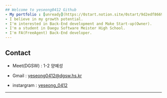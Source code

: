 ```yaml
---
## Welcome to yeseong0412 Github
- My portfolio : [unready](https://0start.notion.site/0start/9d2edf8669074a388dc9f816cba57649) (I'm just freshman so I'm making it) [Study Notion](https://0start.notion.site/JavaStudy-Spring-3f0194d6cfac4d15b47228bf2b510a58)
- I believe in my growth potential.
- I'm interested in Back-End development and Make Start-up(Owner).
- I'm a student in Daegu Software Meister High School.
- I'm FA(FreeAgent) Back-End developer. 
---
```

## Contact

- Meet(DGSW) : 1-2 양예성

- Gmail : yeseong0412@dgsw.hs.kr

- instargram : [yeseong_0412](https://www.instagram.com/yeseong_0412/)

---
